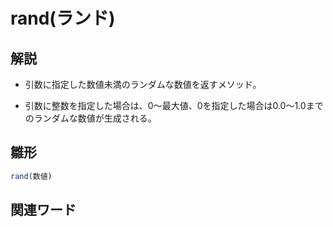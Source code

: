 # rand(ランド)  
## 解説  
* 引数に指定した数値未満のランダムな数値を返すメソッド。

* 引数に整数を指定した場合は、0～最大値、0を指定した場合は0.0～1.0までのランダムな数値が生成される。
  
## 雛形   
```ruby
rand(数値)
```
## 関連ワード  
